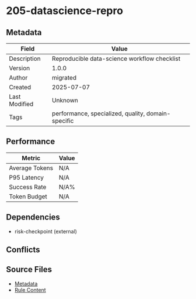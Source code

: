 # 205-datascience-repro

## Metadata

| Field | Value |
|-------|-------|
| Description | Reproducible data-science workflow checklist |
| Version | 1.0.0 |
| Author | migrated |
| Created | 2025-07-07 |
| Last Modified | Unknown |
| Tags | performance, specialized, quality, domain-specific |

## Performance

| Metric | Value |
|--------|-------|
| Average Tokens | N/A |
| P95 Latency | N/A |
| Success Rate | N/A% |
| Token Budget | N/A |

## Dependencies

- risk-checkpoint (external)

## Conflicts


## Source Files

- [Metadata](200-domain/205-datascience-repro.yaml)
- [Rule Content](200-domain/205-datascience-repro.mdc)